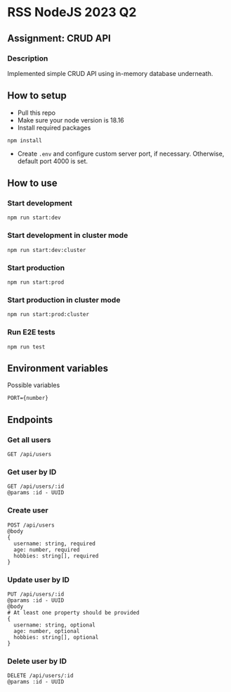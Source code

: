 # RSS NodeJS 2023 Q2
## Assignment: CRUD API
### Description

Implemented simple CRUD API using in-memory database underneath.

## How to setup
- Pull this repo
- Make sure your node version is 18.16
- Install required packages
```
npm install
```
- Create `.env` and configure custom server port, if necessary. Otherwise, default port 4000 is set.

## How to use
### Start development
```
npm run start:dev
```
### Start development in cluster mode
```
npm run start:dev:cluster
```
### Start production
```
npm run start:prod
```
### Start production in cluster mode
```
npm run start:prod:cluster
```

### Run E2E tests
```
npm run test
```

## Environment variables
Possible variables
```
PORT={number}
```

## Endpoints
### Get all users
```
GET /api/users
```
### Get user by ID
```
GET /api/users/:id
@params :id - UUID
```
### Create user
```
POST /api/users
@body
{
  username: string, required
  age: number, required
  hobbies: string[], required
}
```
### Update user by ID
```
PUT /api/users/:id
@params :id - UUID
@body
# At least one property should be provided
{
  username: string, optional
  age: number, optional
  hobbies: string[], optional
}
```
### Delete user by ID
```
DELETE /api/users/:id
@params :id - UUID
```